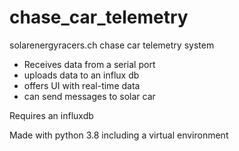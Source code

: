 # chase_car_telemetry

solarenergyracers.ch chase car telemetry system

- Receives data from a serial port
- uploads data to an influx db
- offers UI with real-time data
- can send messages to solar car

Requires an influxdb

Made with python 3.8 including a virtual environment

